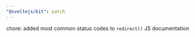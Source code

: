 ```yaml
---
"@sveltejs/kit": patch
---
```


chore: added most common status codes to `redirect()` JS documentation
